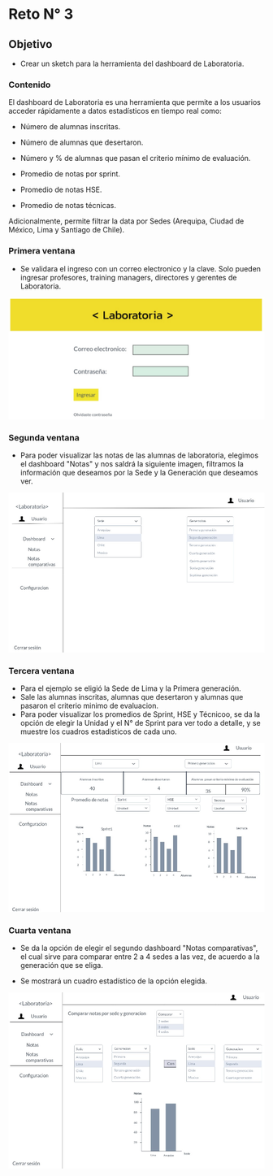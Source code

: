 # Reto N° 3

## Objetivo

   * Crear un sketch para la herramienta del dashboard de Laboratoria.

### Contenido

El dashboard de Laboratoria es una herramienta que permite a los usuarios acceder rápidamente a datos estadísticos en tiempo real como:

 * Número de alumnas inscritas.

 * Número de alumnas que desertaron.

 * Número y % de alumnas que pasan el criterio mínimo de evaluación.

 * Promedio de notas por sprint.

 * Promedio de notas HSE.

 * Promedio de notas técnicas.

Adicionalmente, permite filtrar la data por Sedes (Arequipa, Ciudad de México, Lima y Santiago de Chile).

### Primera ventana

 * Se validara el ingreso con un correo electronico y la clave. Solo pueden ingresar profesores, training managers, directores y gerentes de Laboratoria.

 
 ![dashboard](assets/img/img1.jpg)
 
 ### Segunda ventana
 
 * Para poder visualizar las notas de las alumnas de laboratoria, elegimos el dashboard "Notas" y  nos saldrá la siguiente
 imagen, filtramos la información  que deseamos por la Sede y la Generación que deseamos ver. 
 
 
 ![dashboard](assets/img/img2.jpg)
 
 
 ### Tercera ventana
 
 * Para el ejemplo se eligió la Sede de  Lima y  la Primera generación.
 * Sale las alumnas inscritas, alumnas que desertaron y alumnas que pasaron el criterio minimo de evaluacion.
 * Para poder visualizar los promedios de Sprint, HSE y Técnicoo, se da la opción de  elegir la Unidad y el N° de Sprint para ver todo a    detalle, y se muestre los cuadros estadisticos de cada uno.
 
 
 ![dashboard](assets/img/img3.jpg)
 
 
 ### Cuarta ventana
 
 * Se da la opción de elegir el segundo dashboard "Notas comparativas", el cual sirve para comparar entre 2 a 4  sedes a las vez, de acuerdo a la generación que se eliga.
 
 * Se  mostrará un cuadro  estadístico de la opción elegida. 
 
 
 ![dashboard](assets/img/img4.jpg)
